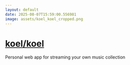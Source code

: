 ```yaml
---
layout: default
date: 2025-08-07T15:59:00.556981
image: assets/koel_koel_cropped.png
---
```


# [koel/koel](https://github.com/koel/koel)

Personal web app for streaming your own music collection
